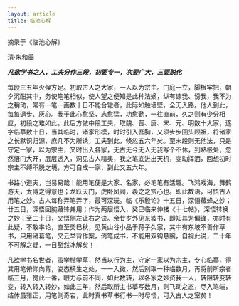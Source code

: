 ```yaml
---
layout: article
title: 临池心解
---
```


摘录于《临池心解》

清·朱和羹


***凡欲学书之人，工夫分作三段，初要专一，次要广大，三要脱化***


每段三五年火候方足。初取古人之大家，一人以为宗主。门庭一立，脚根牢把，朝夕沉酣其中，务使笔笔相似，使人望之便知是此种法嫡，纵有谏我、谤我，我不为之稍动，常有一笔一画数十日不能合辙者，此际如触墙壁，全无入路。他人到此，每每退步、灰心。我于此心愈坚，志愈猛，功愈勤，一往直前，久之则有少分相应，初段之难如此。此后方做中段工夫，取魏、晋、唐、宋、元、明数十大家，逐字临摹数十日，当其临时，诸家形模，时时引入吾胸，又须步步回头顾祖，将诸家之长默识归源，庶几不为所诱，工夫到此，倏忽五六年矣。至末段则无他法，只是守定一家，以为宗主，又时出入各家，无古无今无人无我写个不休，到熟极处，忽然悟门大开，层层透入，洞见古人精奥，我之笔底迸出天机，变动挥洒，回想初时宗主不缚不脱之境，方可自成一家，到此又五六年。

书路小道夫，岂易易哉！能用笔便是大家、名家，必笔笔有活趣。飞鸿戏海，舞鹤游天，太傅之得意也；龙跃天门，虎卧凤阙，羲之之赏心也。即此数语，可悟古人用笔之妙。古人每称弄笔弄字，最可深玩。临《乐毅论》十五日，深悟藏蜂之妙；廿五日，深悟回腕藏锋并用；作为两层悟入，癸巳临来仲楼《十七帖》，深悟转换之妙；至二十日，又悟侧左让右之诀。余廿岁外见东坡书，即知其为偏锋，亦时有此疑，不敢率论，直至癸巳秋，见黄山谷小品于蒋子久家，其中有东坡不善作草书，只用诸葛笔，又云举背作案，倚笔成书，不能用双钩悬腕，自视此说，二十年不可解之疑，一日豁然冰解矣！

凡欲学书名世者，虽学楷学草，然当以行为主，守定一家以为宗主，专心临摹，得其用笔俯仰向背，姿态横生之处，一一入微，然后别取一种临数月，再将前所宗者临三月，觉此一番，眼力与前不同，如此数转，以各家之妙资我一人，转阻转变转变，转入转入转妙，如此三年，然后取所主书摹写数月，则飞动之态，尽入笔端，结体虽雅正，用笔则奇宕，此时真书草书行书一时尽悟，可入古人之室矣！
